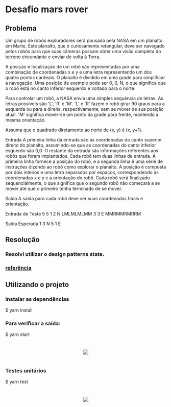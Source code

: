 # Desafio mars rover

## Problema
Um grupo de robôs exploradores será pousado pela NASA em um planalto em Marte. Este planalto, que é curiosamente retangular, deve ser navegado pelos robôs para que suas câmeras possam obter uma visão completa do terreno circundante e enviar de volta à Terra.

A posição e localização de um robô são representadas por uma combinação de coordenadas x e y e uma letra representando um dos quatro pontos cardeais. O planalto é dividido em uma grade para simplificar a navegação. Uma posição de exemplo pode ser 0, 0, N, o que significa que o robô está no canto inferior esquerdo e voltado para o norte.

Para controlar um robô, a NASA envia uma simples sequência de letras. As letras possíveis são 'L', 'R' e 'M'. 'L' e 'R' fazem o robô girar 90 graus para a esquerda ou para a direita, respectivamente, sem se mover de sua posição atual. 'M' significa mover-se um ponto da grade para frente, mantendo a mesma orientação.

Assuma que o quadrado diretamente ao norte de (x, y) é (x, y+1).

Entrada
A primeira linha da entrada são as coordenadas do canto superior direito do planalto, assumindo-se que as coordenadas do canto inferior esquerdo são 0,0.
O restante da entrada são informações referentes aos robôs que foram implantados. Cada robô tem duas linhas de entrada. A primeira linha fornece a posição do robô, e a segunda linha é uma série de instruções dizendo ao robô como explorar o planalto.
A posição é composta por dois inteiros e uma letra separados por espaços, correspondendo às coordenadas x e y e a orientação do robô.
Cada robô será finalizado sequencialmente, o que significa que o segundo robô não começará a se mover até que o primeiro tenha terminado de se mover.

Saída
A saída para cada robô deve ser suas coordenadas finais e orientação.

Entrada de Teste
5 5
1 2 N
LMLMLMLMM
3 3 E
MMRMMRMRRM

Saída Esperada
1 3 N
5 1 E

## Resolução

### Resolvi utilizar o design patterns state. 
### [referência](https://refactoring.guru/design-patterns/state)

## Utilizando o projeto

### Instalar as dependências
$ yarn install

### Para verificar a saída:
$ yarn start

<h1 align="center">
<img src="https://ik.imagekit.io/fg2sso3fmlf/output_YGclcIZMO.png?updatedAt=1717959110383">
<h1>

### Testes unitários
$ yarn test

<h1 align="center">
<img src="https://ik.imagekit.io/fg2sso3fmlf/unit-tests_ZPfLoHkAO.png?updatedAt=1717959241004">
<h1>

